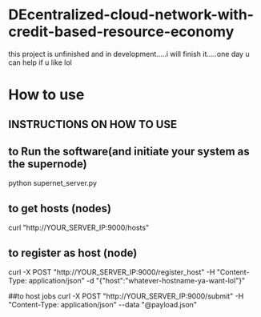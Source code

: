 # DEcentralized-cloud-network-with-credit-based-resource-economy
this project is unfinished and in development.....i will finish it.....one day
u can help if u like lol
# How to use
## INSTRUCTIONS ON HOW TO USE 
## to Run the software(and initiate your system as the supernode)
python supernet_server.py

## to get hosts (nodes)
curl "http://YOUR_SERVER_IP:9000/hosts"

## to register as host (node)
curl -X POST "http://YOUR_SERVER_IP:9000/register_host" -H "Content-Type: application/json" -d "{\"host\":\"whatever-hostname-ya-want-lol\"}"

##to host jobs
curl -X POST "http://YOUR_SERVER_IP:9000/submit" -H "Content-Type: application/json" --data "@payload.json"

